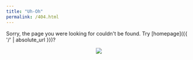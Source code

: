 ```yaml
---
title: "Uh-Oh"
permalink: /404.html
---
```


Sorry, the page you were looking for couldn't be found. Try [homepage]({{ '/' | absolute_url }})?

<div align="center"  id="giphy"><img src="https://camo.githubusercontent.com/a17578829f2053fff0507c8e8bef23cd9e83068a/68747470733a2f2f7261772e6769746875622e636f6d2f6572696b6265726e2f616e6e2d70726573656e746174696f6e2f6d61737465722f747265652d66756c6c2d4b2d677261706876697a2e706e67"></div>

<script>
    var url = "https://api.giphy.com/v1/gifs/random?api_key=8010bf7bd4674de6bf6d215ee3990c5b&tag=404&rating=G"
    var r = new XMLHttpRequest();
    r.open('GET', url , true);
    r.onload = function() {
        if (r.status >= 200 && r.status < 400){
            var img_src = JSON.parse(r.responseText).data.image_url;
            console.log(img_src);
            document.getElementById("giphy").innerHTML = "<img src='"+img_src+"'>";
        } else {
            console.log('API Error');
         }
    };
    r.send();
</script>